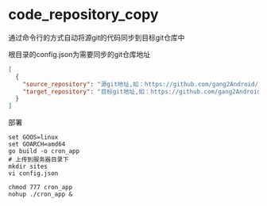 # code_repository_copy

通过命令行的方式自动将源git的代码同步到目标git仓库中

根目录的config.json为需要同步的git仓库地址

```json
[
  {
    "source_repository": "源git地址,如：https://github.com/gang2Android/go_cron.git",
    "target_repository": "目标git地址,如：https://github.com/gang2Android/go_cron1.git"
  }
]
```

部署

```shell
set GOOS=linux
set GOARCH=amd64
go build -o cron_app
# 上传到服务器目录下
mkdir sites
vi config.json

chmod 777 cron_app
nohup ./cron_app &
```
